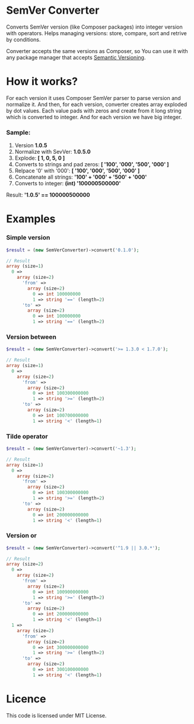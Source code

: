 # SemVer Converter

Converts SemVer version (like Composer packages) into integer version with operators. Helps managing versions: store, compare, sort and retrive by conditions.

Converter accepts the same versions as Composer, so You can use it with any package manager that accepts [Semantic Versioning](http://semver.org/).

# How it works?

For each version it uses Composer SemVer parser to parse version and normalize it. And then, for each version, converter creates array exploded by dot values. Each value pads with zeros and create from it long string which is converted to integer. And for each version we have big integer.

### Sample:

1. Version **1.0.5**
2. Normalize with SevVer: **1.0.5.0**
3. Explode: **[ 1, 0, 5, 0 ]**
4. Converts to strings and pad zeros: **[ '100', '000', '500', '000' ]**
5. Relpace '0' with '000': **[ '100', '000', '500', '000' ]**
6. Concatenate all strings: **'100' + '000' + '500' + '000'**
7. Converts to integer: **(int) '100000500000'**

Result: **'1.0.5' == 100000500000**

# Examples

### Simple version

```php
$result = (new SemVerConverter)->convert('0.1.0');

// Result
array (size=1)
  0 => 
    array (size=2)
      'from' => 
        array (size=2)
          0 => int 100000000
          1 => string '==' (length=2)
      'to' => 
        array (size=2)
          0 => int 100000000
          1 => string '==' (length=2)
```

### Version between

```php
$result = (new SemVerConverter)->convert('>= 1.3.0 < 1.7.0');

// Result
array (size=1)
  0 => 
    array (size=2)
      'from' => 
        array (size=2)
          0 => int 100300000000
          1 => string '>=' (length=2)
      'to' => 
        array (size=2)
          0 => int 100700000000
          1 => string '<' (length=1)
```

### Tilde operator

```php
$result = (new SemVerConverter)->convert('~1.3');

// Result
array (size=1)
  0 => 
    array (size=2)
      'from' => 
        array (size=2)
          0 => int 100300000000
          1 => string '>=' (length=2)
      'to' => 
        array (size=2)
          0 => int 200000000000
          1 => string '<' (length=1)
```

### Version or

```php
$result = (new SemVerConverter)->convert('^1.9 || 3.0.*');

// Result
array (size=2)
  0 => 
    array (size=2)
      'from' => 
        array (size=2)
          0 => int 100900000000
          1 => string '>=' (length=2)
      'to' => 
        array (size=2)
          0 => int 200000000000
          1 => string '<' (length=1)
  1 => 
    array (size=2)
      'from' => 
        array (size=2)
          0 => int 300000000000
          1 => string '>=' (length=2)
      'to' => 
        array (size=2)
          0 => int 300100000000
          1 => string '<' (length=1)
```

# Licence

This code is licensed under MIT License.
